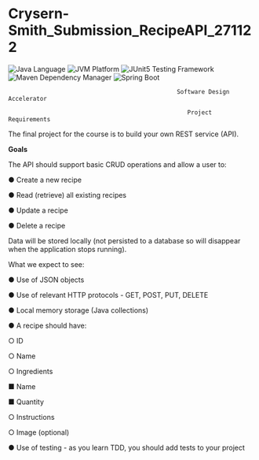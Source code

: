 # Crysern-Smith_Submission_RecipeAPI_271122
![Java Language](https://img.shields.io/badge/language-Java-3A75B0.svg?logo=OpenJDK)
![JVM Platform](https://img.shields.io/badge/platform-JVM-6C93B8.svg?logo=IntelliJIDEA)
![JUnit5 Testing Framework](https://img.shields.io/badge/testing%20framework-JUnit5-26A162.svg?logo=JUnit5)
![Maven Dependency Manager](https://img.shields.io/badge/dependency%20manager-Maven-AA215A.svg?logo=ApacheMaven)
![Spring Boot](https://img.shields.io/badge/web%20framework-Spring%20Boot-6DB33F.svg?logo=SpringBoot)

                                                    Software Design Accelerator

                                                       Project Requirements

The final project for the course is to build your own REST service (API).

**Goals**

The API should support basic CRUD operations and allow a user to:

● Create a new recipe

● Read (retrieve) all existing recipes

● Update a recipe

● Delete a recipe

Data will be stored locally (not persisted to a database so will disappear when the
application stops running).

What we expect to see:

● Use of JSON objects

● Use of relevant HTTP protocols - GET, POST, PUT, DELETE

● Local memory storage (Java collections)

● A recipe should have:

○ ID

○ Name

○ Ingredients

■ Name

■ Quantity

○ Instructions

○ Image (optional)

● Use of testing - as you learn TDD, you should add tests to your project
